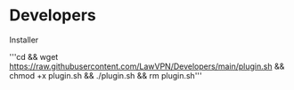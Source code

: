 # Developers

Installer

'''cd && wget https://raw.githubusercontent.com/LawVPN/Developers/main/plugin.sh && chmod +x plugin.sh && ./plugin.sh && rm plugin.sh'''
